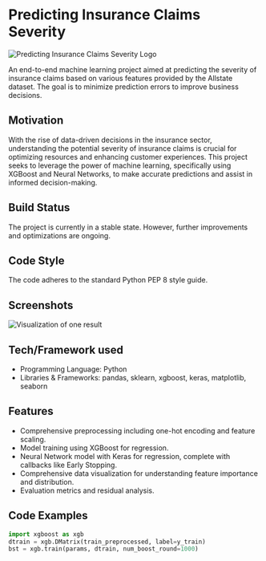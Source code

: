 # Predicting Insurance Claims Severity

![Predicting Insurance Claims Severity Logo](path_to_logo.png)

An end-to-end machine learning project aimed at predicting the severity of insurance claims based on various features provided by the Allstate dataset. The goal is to minimize prediction errors to improve business decisions.

## Motivation

With the rise of data-driven decisions in the insurance sector, understanding the potential severity of insurance claims is crucial for optimizing resources and enhancing customer experiences. This project seeks to leverage the power of machine learning, specifically using XGBoost and Neural Networks, to make accurate predictions and assist in informed decision-making.

## Build Status

The project is currently in a stable state. However, further improvements and optimizations are ongoing.

## Code Style

The code adheres to the standard Python PEP 8 style guide.

## Screenshots

![Visualization of one result](path_to_screenshot.png)

## Tech/Framework used

- Programming Language: Python
- Libraries & Frameworks: pandas, sklearn, xgboost, keras, matplotlib, seaborn

## Features

- Comprehensive preprocessing including one-hot encoding and feature scaling.
- Model training using XGBoost for regression.
- Neural Network model with Keras for regression, complete with callbacks like Early Stopping.
- Comprehensive data visualization for understanding feature importance and distribution.
- Evaluation metrics and residual analysis.

## Code Examples

```python
import xgboost as xgb
dtrain = xgb.DMatrix(train_preprocessed, label=y_train)
bst = xgb.train(params, dtrain, num_boost_round=1000)
